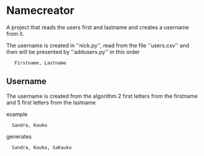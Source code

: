 # Namecreator

A project that reads the users first and lastname and creates a username from it.

The username is created in ''nick.py'', read from the file ''users.csv'' and then will be presented by ''addusers.py'' in this order


       Firstname, Lastname

## Username

The username is created from the algorithm 2 first letters from the firstname and 5 first letters from the lastname

example

      Sandra, Kauko

generates

      Sandra, Kauko, SaKauko